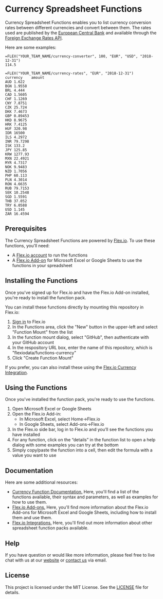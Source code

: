 # Currency Spreadsheet Functions

Currency Spreadsheet Functions enables you to list currency conversion rates between different currencies and convert between them. The rates used are published by the [European Central Bank](https://www.ecb.europa.eu/stats/policy_and_exchange_rates/euro_reference_exchange_rates/html/index.en.html) and available through the [Foreign Exchange Rates API](https://exchangeratesapi.io/).

Here are some examples:

```
=FLEX("YOUR_TEAM_NAME/currency-converter", 100, "EUR", "USD", "2018-12-31")
114.5
```

```
=FLEX("YOUR_TEAM_NAME/currency-rates", "EUR", "2018-12-31")
currency	amount
AUD	1.622
BGN	1.9558
BRL	4.444
CAD	1.5605
CHF	1.1269
CNY	7.8751
CZK	25.724
DKK	7.4673
GBP	0.89453
HKD	8.9675
HRK	7.4125
HUF	320.98
IDR	16500
ILS	4.2972
INR	79.7298
ISK	133.2
JPY	125.85
KRW	1277.93
MXN	22.4921
MYR	4.7317
NOK	9.9483
NZD	1.7056
PHP	60.113
PLN	4.3014
RON	4.6635
RUB	79.7153
SEK	10.2548
SGD	1.5591
THB	37.052
TRY	6.0588
USD	1.145
ZAR	16.4594
```

## Prerequisites

The Currency Spreadsheet Functions are powered by [Flex.io](https://www.flex.io). To use these functions, you'll need:

* A [Flex.io account](https://www.flex.io/app/signup) to run the functions
* A [Flex.io Add-on](https://www.flex.io/add-ons) for Microsoft Excel or Google Sheets to use the functions in your spreadsheet

## Installing the Functions

Once you've signed up for Flex.io and have the Flex.io Add-on installed, you're ready to install the function pack.

You can install these functions directly by mounting this repository in Flex.io:

1. [Sign in](https://www.flex.io/app/signin) to Flex.io
2. In the Functions area, click the "New" button in the upper-left and select "Function Mount" from the list
3. In the function mount dialog, select "GitHub", then authenticate with your GitHub account
4. In the respository URL box, enter the name of this repository, which is "flexiodata/functions-currency"
5. Click "Create Function Mount"

If you prefer, you can also install these using the [Flex.io Currency Integration](https://www.flex.io/integrations/currency).

## Using the Functions

Once you've installed the function pack, you're ready to use the functions.

1. Open Microsoft Excel or Google Sheets
2. Open the Flex.io Add-in:
   - In Microsoft Excel, select Home->Flex.io
   - In Google Sheets, select Add-ons->Flex.io
3. In the Flex.io side bar, log in to Flex.io and you’ll see the functions you have installed
4. For any function, click on the “details” in the function list to open a help dialog with some examples you can try at the bottom
5. Simply copy/paste the function into a cell, then edit the formula with a value you want to use

## Documentation

Here are some additional resources:

* [Currency Function Documentation.](https://www.flex.io/integrations/currency#functions-and-syntax) Here, you'll find a list of the functions available, their syntax and parameters, as well as examples for how to use them.
* [Flex.io Add-ons.](https://www.flex.io/add-ons) Here, you'll find more information about the Flex.io Add-ons for Microsoft Excel and Google Sheets, including how to install them and use them.
* [Flex.io Integrations.](https://www.flex.io/integrations) Here, you'll find out more information about other spreadsheet function packs available.

## Help

If you have question or would like more information, please feel free to live chat with us at our [website](https://www.flex.io) or [contact us](https://www.flex.io/about#contact-us) via email.

## License

This project is licensed under the MIT License. See the [LICENSE](LICENSE) file for details.

